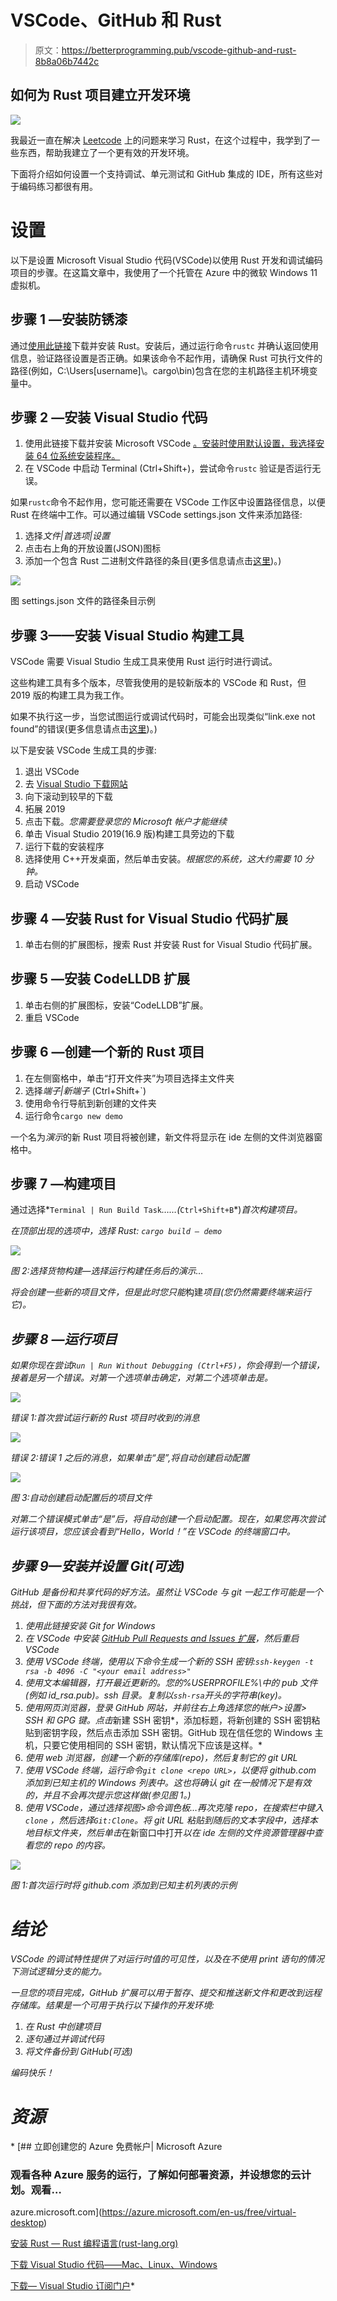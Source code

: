 # VSCode、GitHub 和 Rust

> 原文：<https://betterprogramming.pub/vscode-github-and-rust-8b8a06b7442c>

## 如何为 Rust 项目建立开发环境

![](img/c741a20c569f356f4a843f6b357a74ec.png)

我最近一直在解决 [Leetcode](https://leetcode.com/) 上的问题来学习 Rust，在这个过程中，我学到了一些东西，帮助我建立了一个更有效的开发环境。

下面将介绍如何设置一个支持调试、单元测试和 GitHub 集成的 IDE，所有这些对于编码练习都很有用。

# 设置

以下是设置 Microsoft Visual Studio 代码(VSCode)以使用 Rust 开发和调试编码项目的步骤。在这篇文章中，我使用了一个托管在 Azure 中的微软 Windows 11 虚拟机。

## **步骤 1 —安装防锈漆**

通过[使用此链接](https://www.rust-lang.org/tools/install)下载并安装 Rust。安装后，通过运行命令`rustc` 并确认返回使用信息，验证路径设置是否正确。如果该命令不起作用，请确保 Rust 可执行文件的路径(例如，C:\Users\[username]\。cargo\bin)包含在您的主机路径主机环境变量中。

## **步骤 2 —安装 Visual Studio 代码**

1.  使用此链接下载并安装 Microsoft VSCode [。安装时使用默认设置，我选择安装 64 位系统安装程序。](https://code.visualstudio.com/Download)
2.  在 VSCode 中启动 Terminal (Ctrl+Shift+)，尝试命令`rustc` 验证是否运行无误。

如果`rustc`命令不起作用，您可能还需要在 VSCode 工作区中设置路径信息，以便 Rust 在终端中工作。可以通过编辑 VSCode settings.json 文件来添加路径:

1.  选择*文件|首选项|设置*
2.  点击右上角的开放设置(JSON)图标
3.  添加一个包含 Rust 二进制文件路径的条目(更多信息请点击[这里](https://fabianlee.org/2021/12/23/vscode-add-a-directory-to-the-terminal-path/))。)

![](img/6fb342f04d30d19eda09c12712ac6fe3.png)

图 settings.json 文件的路径条目示例

## **步骤 3——安装 Visual Studio 构建工具**

VSCode 需要 Visual Studio 生成工具来使用 Rust 运行时进行调试。

这些构建工具有多个版本，尽管我使用的是较新版本的 VSCode 和 Rust，但 2019 版的构建工具为我工作。

如果不执行这一步，当您试图运行或调试代码时，可能会出现类似“link.exe not found”的错误(更多信息请点击[这里](https://stackoverflow.com/questions/63390924/rust-link-exe-not-found/70703624))。)

以下是安装 VSCode 生成工具的步骤:

1.  退出 VSCode
2.  去 [Visual Studio 下载网站](https://my.visualstudio.com/Downloads?q=visual%20studio%202019&wt.mc_id=o%7Emsft%7Evscom%7Eolder-downloads)
3.  向下滚动到较早的下载
4.  拓展 2019
5.  点击下载。*您需要登录您的 Microsoft 帐户才能继续*
6.  单击 Visual Studio 2019(16.9 版)构建工具旁边的下载
7.  运行下载的安装程序
8.  选择使用 C++开发桌面，然后单击安装。*根据您的系统，这大约需要 10 分钟。*
9.  启动 VSCode

## **步骤 4 —安装 Rust for Visual Studio 代码扩展**

1.  单击右侧的扩展图标，搜索 Rust 并安装 Rust for Visual Studio 代码扩展。

## **步骤 5 —安装 CodeLLDB 扩展**

1.  单击右侧的扩展图标，安装“CodeLLDB”扩展。
2.  重启 VSCode

## **步骤 6 —创建一个新的 Rust 项目**

1.  在左侧窗格中，单击“打开文件夹”为项目选择主文件夹
2.  选择*端子|新端子* (Ctrl+Shift+`)
3.  使用命令行导航到新创建的文件夹
4.  运行命令`cargo new demo`

一个名为*演示*的新 Rust 项目将被创建，新文件将显示在 ide 左侧的文件浏览器窗格中。

## 步骤 7 —构建项目

通过选择*`Terminal | Run Build Task`*……(*`Ctrl+Shift+B`*)*首次构建项目。*

*在顶部出现的选项中，选择 Rust: `cargo build — demo`*

*![](img/fe54b75510a143987dfdc7b7fce2cd5e.png)*

*图 2:选择货物构建—选择运行构建任务后的演示…*

*将会创建一些新的项目文件，但是此时您只能*构建*项目(您仍然需要终端来运行它)。*

## *步骤 8 —运行项目*

*如果你现在尝试`Run | Run Without Debugging (Ctrl+F5)`，你会得到一个错误，接着是另一个错误。对第一个选项单击确定，对第二个选项单击是。*

*![](img/7f9fbebbbf4492afbb4ab0ae917efc9f.png)*

*错误 1:首次尝试运行新的 Rust 项目时收到的消息*

*![](img/ef98ba0ad741a8c8118f121cd7c07e98.png)*

*错误 2:错误 1 之后的消息，如果单击“是”,将自动创建启动配置*

*![](img/59b60b9df601b3c59972bc9349e87d38.png)*

*图 3:自动创建启动配置后的项目文件*

*对第二个错误模式单击“是”后，将自动创建一个启动配置。现在，如果您再次尝试运行该项目，您应该会看到“Hello，World！”在 VSCode 的终端窗口中。*

## ***步骤 9—安装并设置 Git(可选)***

*GitHub 是备份和共享代码的好方法。虽然让 VSCode 与 git 一起工作可能是一个挑战，但下面的方法对我很有效。*

1.  *使用此链接安装 Git for Windows*
2.  *在 VSCode 中安装 [GitHub Pull Requests and Issues 扩展](https://marketplace.visualstudio.com/items?itemName=GitHub.vscode-pull-request-github)，然后重启 VSCode*
3.  *使用 VSCode 终端，使用以下命令生成一个新的 SSH 密钥:`ssh-keygen -t rsa -b 4096 -C "<your email address>"`*
4.  *使用文本编辑器，打开最近更新的。您的%USERPROFILE%\中的 pub 文件(例如 id_rsa.pub)。ssh 目录。复制以`ssh-rsa`开头的字符串(key)。*
5.  *使用网页浏览器，登录 GitHub 网站，并前往右上角选择您的帐户>设置> SSH 和 GPG 键。点击*新建 SSH 密钥*，添加标题，将新创建的 SSH 密钥粘贴到密钥字段，然后点击添加 SSH 密钥。GitHub 现在信任您的 Windows 主机，只要它使用相同的 SSH 密钥，默认情况下应该是这样。*
6.  *使用 web 浏览器，创建一个新的存储库(repo)，然后复制它的 git URL*
7.  *使用 VSCode 终端，运行命令`git clone <repo URL>`，以便将 github.com 添加到已知主机的 Windows 列表中。这也将确认 git 在一般情况下是有效的，并且不会再次提示您这样做(参见图 1。)*
8.  *使用 VSCode，通过选择视图>命令调色板…再次克隆 repo，在搜索栏中键入`clone` ，然后选择`Git:Clone`。将 git URL 粘贴到随后的文本字段中，选择本地目标文件夹，然后单击*在新窗口中打开*以在 ide 左侧的文件资源管理器中查看您的 repo 的内容。*

*![](img/4dcf856cd39450b723e33851e8c02a96.png)*

*图 1:首次运行时将 github.com 添加到已知主机列表的示例*

# *结论*

*VSCode 的调试特性提供了对运行时值的可见性，以及在不使用 print 语句的情况下测试逻辑分支的能力。*

*一旦您的项目完成，GitHub 扩展可以用于暂存、提交和推送新文件和更改到远程存储库。结果是一个可用于执行以下操作的开发环境:*

1.  *在 Rust 中创建项目*
2.  *逐句通过并调试代码*
3.  *将文件备份到 GitHub(可选)*

*编码快乐！*

# *资源*

*[](https://azure.microsoft.com/en-us/free/virtual-desktop) [## 立即创建您的 Azure 免费帐户| Microsoft Azure

### 观看各种 Azure 服务的运行，了解如何部署资源，并设想您的云计划。观看…

azure.microsoft.com](https://azure.microsoft.com/en-us/free/virtual-desktop) 

[安装 Rust — Rust 编程语言(rust-lang.org)](https://www.rust-lang.org/tools/install)

[下载 Visual Studio 代码——Mac、Linux、Windows](https://code.visualstudio.com/Download)

[下载— Visual Studio 订阅门户](https://my.visualstudio.com/Downloads?q=visual%20studio%202019&wt.mc_id=o%7Emsft%7Evscom%7Eolder-downloads)*